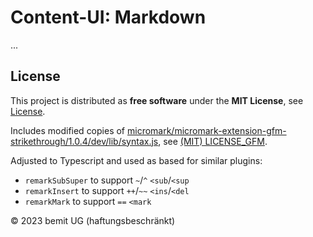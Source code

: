 # Content-UI: Markdown

...

## License

This project is distributed as **free software** under the **MIT License**, see [License](https://github.com/control-ui/content-ui/blob/main/LICENSE).

Includes modified copies of [micromark/micromark-extension-gfm-strikethrough/1.0.4/dev/lib/syntax.js](https://github.com/micromark/micromark-extension-gfm-strikethrough/blob/1.0.4/dev/lib/syntax.js), see [(MIT) LICENSE_GFM](https://github.com/control-ui/content-ui/blob/main/packages/md/LICENSE_GFM).

Adjusted to Typescript and used as based for similar plugins:

- `remarkSubSuper` to support `~`/`^` `<sub`/`<sup`
- `remarkInsert` to support `++`/`~~` `<ins`/`<del`
- `remarkMark` to support `==` `<mark`

© 2023 bemit UG (haftungsbeschränkt)
